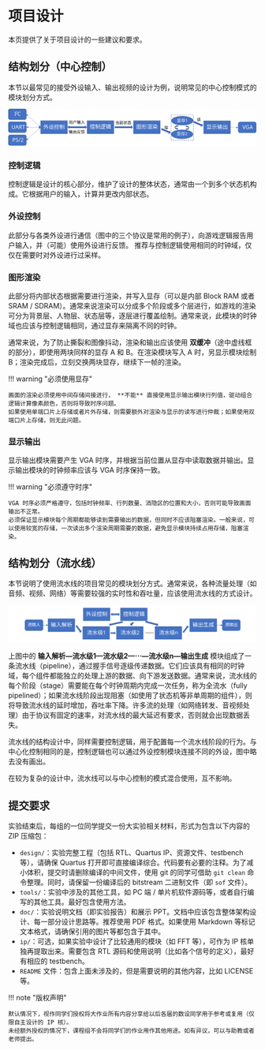 # 项目设计

本页提供了关于项目设计的一些建议和要求。

## 结构划分（中心控制）

本节以最常见的接受外设输入、输出视频的设计为例，说明常见的中心控制模式的模块划分方式。

![project structure](img/centralized_structure.svg)

### 控制逻辑

控制逻辑是设计的核心部分，维护了设计的整体状态，通常由一个到多个状态机构成。它根据用户的输入，计算并更改内部状态。
### 外设控制

此部分与各类外设进行通信（图中的三个协议是常用的例子），向游戏逻辑报告用户输入，并（可能）使用外设进行反馈。
推荐与控制逻辑使用相同的时钟域，仅仅在需要时对外设进行过采样。

### 图形渲染

此部分将内部状态根据需要进行渲染，并写入显存（可以是内部 Block RAM 或者 SRAM / SDRAM）。通常来说渲染可以分成多个阶段或多个层进行，如游戏的渲染可分为背景层、人物层、状态层等，逐层进行覆盖绘制。通常来说，此模块的时钟域也应该与控制逻辑相同，通过显存来隔离不同的时钟。

通常来说，为了防止撕裂和图像抖动，渲染和输出应该使用 **双缓冲**（途中虚线框的部分），即使用两块同样的显存 A 和 B。在渲染模块写入 A 时，另显示模块绘制 B；渲染完成后，立刻交换两块显存，继续下一帧的渲染。

!!! warning "必须使用显存"

    画面的渲染必须使用中间存储间接进行， **不能** 直接使用显示输出模块行列值，驱动组合逻辑计算像素颜色，否则将导致时序问题。  
    如果使用单端口片上存储或者片外存储，则需要额外对渲染与显示的读写进行仲裁；如果使用双端口片上存储，则无此问题。

### 显示输出

显示输出模块需要产生 VGA 时序，并根据当前位置从显存中读取数据并输出。显示输出模块的时钟频率应该与 VGA 时序保持一致。

!!! warning "必须遵守时序"

    VGA 时序必须严格遵守，包括时钟频率、行列数量、消隐区的位置和大小，否则可能导致画面输出不正常。  
    必须保证显示模块每个周期都能够读到需要输出的数据，但同时不应该阻塞渲染。一般来说，可以使用较宽的存储，一次读出多个渲染周期需要的数据，避免显示模块持续占用存储，阻塞渲染。

## 结构划分（流水线）

本节说明了使用流水线的项目常见的模块划分方式。通常来说，各种流量处理（如音频、视频、网络）等需要较强的实时性和吞吐量，应该使用流水线的方式设计。

![pipeline structure](img/pipeline_structure.svg)

上图中的 **输入解析—流水级1—流水级2—$\cdots$—流水级n—输出生成** 模块组成了一条流水线（pipeline），通过握手信号逐级传递数据。它们应该具有相同的时钟域，每个组件都能独立的处理上游的数据、向下游发送数据。通常来说，流水线的每个阶段（stage）需要能在每个时钟周期内完成一次任务，称为全流水（fully pipelined）；如果流水线阶段出现阻塞（如使用了状态机等非单周期的组件），则将导致流水线的延时增加，吞吐率下降。许多流的处理（如网络转发、音视频处理）由于协议有固定的速率，对流水线的最大延迟有要求，否则就会出现数据丢失。

流水线的结构设计中，同样需要控制逻辑，用于配置每一个流水线阶段的行为。与中心化控制相同的是，控制逻辑也可以通过外设控制模块连接不同的外设，图中略去没有画出。

在较为复杂的设计中，流水线可以与中心控制的模式混合使用，互不影响。

## 提交要求

实验结束后，每组的一位同学提交一份大实验相关材料，形式为包含以下内容的 ZIP 压缩包：

* `design/`：实验完整工程（包括 RTL、Quartus IP、资源文件、testbench 等），请确保 Quartus 打开即可直接编译综合。代码要有必要的注释。为了减小体积，提交时请删除编译的中间文件，使用 git 的同学可借助 `git clean` 命令整理。同时，请保留一份编译后的 bitstream 二进制文件（即 `sof` 文件）。
* `tools/`：实验中涉及的其他工具，如 PC 端 / 单片机软件源码等，或者自行编写的其他工具。最好包含使用方法。
* `doc/`：实验说明文档（即实验报告）和展示 PPT。文档中应该包含整体架构设计、每一部分设计思路等。推荐使用 PDF 格式。如果使用 Markdown 等标记文本格式，请确保引用的图片等都包含于其中。
* `ip/`：可选，如果实验中设计了比较通用的模块（如 FFT 等），可作为 IP 核单独再提取出来。需要包含 RTL 源码和使用说明（比如各个信号的定义），最好有相应的 testbench。
* `README` 文件：包含上面未涉及的，但是需要说明的其他内容，比如 LICENSE 等。
 
!!! note "版权声明"

    默认情况下，视作同学们授权将大作业所有内容分享给以后各届的数设同学用于参考或复用（仅限自主设计的 IP 核）。
    未经额外授权的情况下，课程组不会将同学们的作业用作其他用途。如有异议，可以与助教或者老师提出。
